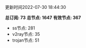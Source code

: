 更新时间2022-07-30 18:44:30

**总订阅: 73**
**总节点: 1647**
**有效节点: 367**
- ss节点: 281
- v2ray节点: 35
- trojan节点: 51
